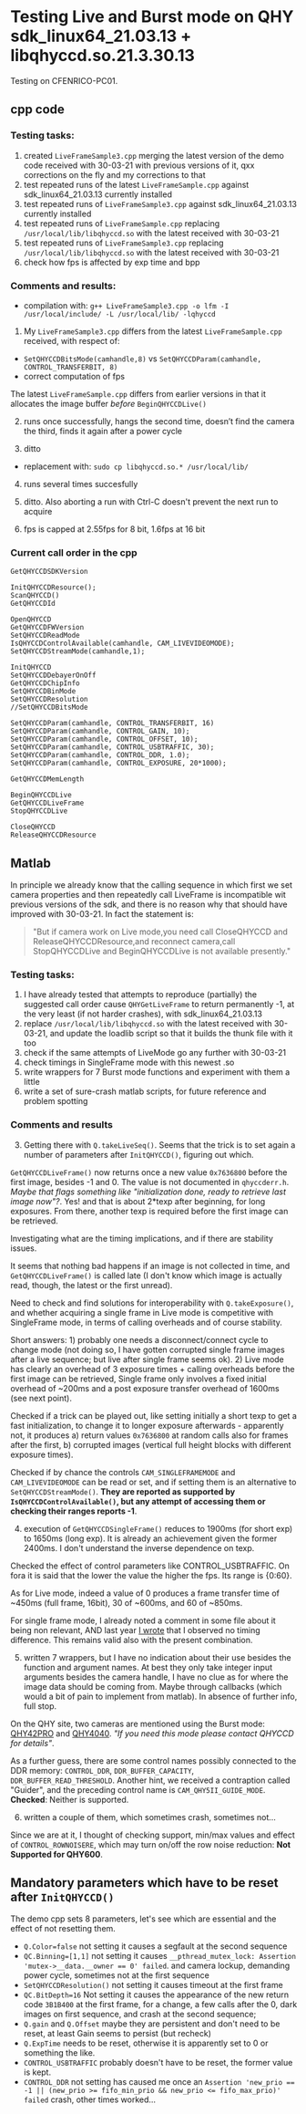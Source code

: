 # Testing Live and Burst mode on QHY sdk_linux64_21.03.13 + libqhyccd.so.21.3.30.13

Testing on CFENRICO-PC01.

## cpp code

### Testing tasks:

1. created `LiveFrameSample3.cpp` merging the latest version of the demo code received with 30-03-21
  with previous versions of it, qxx corrections on the fly and my corrections to that
2. test repeated runs of the latest `LiveFrameSample.cpp` against sdk_linux64_21.03.13 currently installed
3. test repeated runs of `LiveFrameSample3.cpp` against sdk_linux64_21.03.13 currently installed
4. test repeated runs of `LiveFrameSample.cpp` replacing `/usr/local/lib/libqhyccd.so` with the
   latest received with 30-03-21
5. test repeated runs of `LiveFrameSample3.cpp` replacing `/usr/local/lib/libqhyccd.so` with the
   latest received with 30-03-21
6. check how fps is affected by exp time and bpp

### Comments and results:

+ compilation with:
`g++ LiveFrameSample3.cpp -o lfm -I /usr/local/include/ -L /usr/local/lib/ -lqhyccd`

1) My `LiveFrameSample3.cpp` differs from the latest `LiveFrameSample.cpp` received, with respect of:

+ `SetQHYCCDBitsMode(camhandle,8)` vs `SetQHYCCDParam(camhandle, CONTROL_TRANSFERBIT, 8)`
+ correct computation of fps

The latest `LiveFrameSample.cpp` differs from earlier versions in that it allocates the image buffer
  _before_ `BeginQHYCCDLive()`

2) runs once successfully, hangs the second time, doesn’t find the camera the third, finds it again after a power cycle

3) ditto

+ replacement with:
`sudo cp libqhyccd.so.* /usr/local/lib/`

4) runs several times succesfully

5) ditto. Also aborting a run with Ctrl-C doesn't prevent the next run to acquire

6) fps is capped at 2.55fps for 8 bit, 1.6fps at 16 bit

### Current call order in the cpp

```
GetQHYCCDSDKVersion

InitQHYCCDResource();
ScanQHYCCD()
GetQHYCCDId

OpenQHYCCD
GetQHYCCDFWVersion
SetQHYCCDReadMode
IsQHYCCDControlAvailable(camhandle, CAM_LIVEVIDEOMODE);
SetQHYCCDStreamMode(camhandle,1);

InitQHYCCD
SetQHYCCDDebayerOnOff
GetQHYCCDChipInfo
SetQHYCCDBinMode
SetQHYCCDResolution
//SetQHYCCDBitsMode

SetQHYCCDParam(camhandle, CONTROL_TRANSFERBIT, 16)
SetQHYCCDParam(camhandle, CONTROL_GAIN, 10);
SetQHYCCDParam(camhandle, CONTROL_OFFSET, 10);
SetQHYCCDParam(camhandle, CONTROL_USBTRAFFIC, 30);
SetQHYCCDParam(camhandle, CONTROL_DDR, 1.0);
SetQHYCCDParam(camhandle, CONTROL_EXPOSURE, 20*1000);

GetQHYCCDMemLength

BeginQHYCCDLive
GetQHYCCDLiveFrame
StopQHYCCDLive

CloseQHYCCD
ReleaseQHYCCDResource
```

## Matlab

In principle we already know that the calling sequence in which first we set camera properties and then
repeatedly call LiveFrame is incompatible wit previous versions of the sdk, and there is no reason why
that should have improved with 30-03-21. In fact the statement is:

>    "But if camera work on Live mode,you need call CloseQHYCCD and ReleaseQHYCCDResource,and
>     reconnect camera,call    StopQHYCCDLive and BeginQHYCCDLive is not available presently."

### Testing tasks:

1. I have already tested that attempts to reproduce (partially) the suggested call order cause
  `QHYGetLiveFrame` to return permanently -1, at the very least (if not harder crashes), with
  sdk_linux64_21.03.13
2. replace `/usr/local/lib/libqhyccd.so` with the latest received with 30-03-21, and update
  the loadlib script so that it builds the thunk file with it too
3. check if the same attempts of LiveMode go any further with 30-03-21
4. check timings in SingleFrame mode with this newest .so
5. write wrappers for 7 Burst mode functions and experiment with them a little
6. write a set of sure-crash matlab scripts, for future reference and
   problem spotting

### Comments and results

3) Getting there with `Q.takeLiveSeq()`. Seems that the trick is to set again a number
  of parameters after `InitQHYCCD()`, figuring out which.

  `GetQHYCCDLiveFrame()` now returns once a new value `0x7636800` before the first image,
  besides -1 and 0. The value is not documented in `qhyccderr.h`. _Maybe that flags
  something like "initialization done, ready to retrieve last image now"?_. Yes!
  and that is about 2*texp after beginning, for long exposures. From there, another texp
  is required before the first image can be retrieved.

  Investigating what are the timing implications, and if there are stability issues.

  It seems that nothing bad happens if an image is not collected in time, and `GetQHYCCDLiveFrame()`
  is called late (I don't know which image is actually read, though, the latest or the first unread).

  Need to check and find solutions for
  interoperability with `Q.takeExposure()`, and whether acquiring a single frame in Live
  mode is competitive with SingleFrame mode, in terms of calling overheads and of course
  stability.

  Short answers: 1) probably one needs a disconnect/connect cycle to change mode (not
  doing so, I have gotten corrupted single frame images after a live sequence; but live
  after single frame seems ok). 2) Live mode has clearly an overhead of 3 exposure
  times + calling overheads before the first image can be retrieved, Single frame
  only involves a fixed initial overhead of ~200ms and a post exposure transfer overhead of 1600ms
  (see next point).

  Checked if a trick can be played out, like setting initially a short texp to get a fast
  initialization, to change it to longer exposure afterwards - apparently not, it produces
  a) return values `0x7636800` at random calls also for frames after the first, b) corrupted images
  (vertical full height blocks with different exposure times).

  Checked if by chance the controls `CAM_SINGLEFRAMEMODE` and `CAM_LIVEVIDEOMODE` can be
  read or set, and if setting them is an alternative to `SetQHYCCDStreamMode()`. **They are
  reported as supported by `IsQHYCCDControlAvailable()`, but any attempt of accessing
  them or checking their ranges reports -1**.

4) execution of `GetQHYCCDSingleFrame()` reduces to 1900ms (for short exp) to 1650ms (long exp).
   It is already an achievement given the former 2400ms. I don't understand the inverse
   dependence on texp.

  Checked the effect of control parameters like CONTROL_USBTRAFFIC. On fora it is said that
  the lower the value the higher the fps. Its range is {0:60}.

  As for Live mode, indeed a value of 0 produces a frame transfer time of ~450ms (full frame, 16bit),
  30 of ~600ms, and 60 of ~850ms.

  For single frame mode, I already noted a comment in some file about it being non relevant,
  AND last year
  [I wrote](https://www.qhyccd.com/bbs/index.php?topic=7525.0) that I observed no timing
  difference. This remains valid also with the present combination.

5) written 7 wrappers, but I have no indication about their use besides the function and argument names.
   At best they only take integer input arguments besides the camera handle, I have no clue
   as for where the image data should be coming from. Maybe through callbacks (which would a bit
   of pain to implement from matlab). In absence of further info, full stop.

  On the QHY site, two cameras are mentioned using the Burst mode:
  [QHY42PRO](https://www.qhyccd.com/index.php?m=content&c=index&a=show&catid=30&id=236) and
  [QHY4040](https://www.qhyccd.com/index.php?m=content&c=index&a=show&catid=138&id=50&cut=3).
  _"If you need this mode please contact QHYCCD for details"_.

  As a further guess, there are some control names possibly connected to the DDR memory:
  `CONTROL_DDR`, `DDR_BUFFER_CAPACITY`, `DDR_BUFFER_READ_THRESHOLD`. Another hint,
  we received a contraption called "Guider", and the preceding control name is
   `CAM_QHY5II_GUIDE_MODE`. **Checked**: Neither is supported.

6) written a couple of them, which sometimes crash, sometimes not...

Since we are at it, I thought of checking support, min/max values and effect of `CONTROL_ROWNOISERE`,
which may turn on/off the row noise reduction: **Not Supported for QHY600**.

## Mandatory parameters which have to be reset after `InitQHYCCD()`

The demo cpp sets 8 parameters, let's see which are essential and the effect of not resetting them.

+ `Q.Color=false` not setting it causes a segfault at the second sequence
+ `QC.Binning=[1,1]` not setting it causes
  `__pthread_mutex_lock: Assertion 'mutex->__data.__owner == 0' failed`. and camera lockup,
  demanding power cycle, sometimes not at the first sequence
+ `SetQHYCCDResolution()` not setting it causes timeout at the first frame
+ `QC.BitDepth=16` Not setting it causes the appearance of the new return code `3B1B400` at the first
 frame, for a change, a few calls after the 0, dark images on first sequence,
 and crash at the second sequence;
+ `Q.gain` and `Q.Offset` maybe they are persistent and don't need to be reset,
  at least Gain seems to persist (but recheck)
+ `Q.ExpTime` needs to be reset, otherwise it is apparently set to 0 or something the like.
+ `CONTROL_USBTRAFFIC` probably doesn't have to be reset, the former value is kept.
+ `CONTROL_DDR` not setting has caused me once an
  `Assertion 'new_prio == -1 || (new_prio >= fifo_min_prio && new_prio <= fifo_max_prio)' failed`
  crash, other times worked...